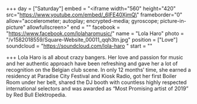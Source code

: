 +++
day = ["Saturday"]
embed = "<iframe width=\"560\" height=\"420\" src=\"https://www.youtube.com/embed/_6lFE40XjmQ\" frameborder=\"0\" allow=\"accelerometer; autoplay; encrypted-media; gyroscope; picture-in-picture\" allowfullscreen></iframe>"
end = ""
facebook = "https://www.facebook.com/lolaharomusic/"
name = "Lola Haro"
photo = "/v1582018559/Square-Website_00011_qqh3tn.jpg"
position = ["Love"]
soundcloud = "https://soundcloud.com/lola-haro "
start = ""

+++
Lola Haro is all about crazy bangers. Her love and passion for music and her authentic approach have been refreshing and gave her a lot of recognition on the Belgian club scene. In only 12 months’ time, she earned a residency at Paradise City Festival and Kiosk Radio, got her first Boiler Room under her belt, shared the DJ booth with countless highly respected international selectors and was awarded as “Most Promising artist of 2019” by Red Bull Elektropedia.